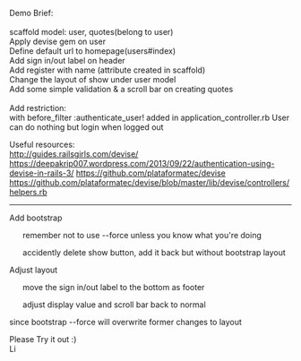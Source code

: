 Demo Brief:<br>
<br>
scaffold model: user, quotes(belong to user)<br>
Apply devise gem on user<br>
Define default url to homepage(users#index)<br>
Add sign in/out label on header<br>
Add register with name (attribute created in scaffold)<br>
Change the layout of show under user model<br>
Add some simple validation & a scroll bar on creating quotes<br>
<br>
Add restriction:<br>
       with   before_filter :authenticate_user! added in application_controller.rb
       User can do nothing but login when logged out
       
Useful resources:<br>
       http://guides.railsgirls.com/devise/
       https://deepakrip007.wordpress.com/2013/09/22/authentication-using-devise-in-rails-3/
       https://github.com/plataformatec/devise
       https://github.com/plataformatec/devise/blob/master/lib/devise/controllers/helpers.rb

____________

Add bootstrap<br>
       <ul>remember not to use --force unless you know what you're doing</ul>
       <ul>accidently delete show button, add it back but without bootstrap layout</ul>
Adjust layout<br>
       <ul>move the sign in/out label to the bottom as footer</ul>
       <ul>adjust display value and scroll bar back to normal</ul>
              since bootstrap --force will overwrite former changes to layout

Please Try it out :)<br>
Li<br>
